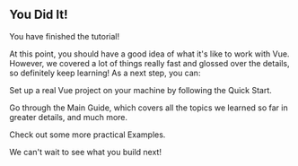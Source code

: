 ## You Did It!

You have finished the tutorial!

At this point, you should have a good idea of what it's like to work with Vue. However, we covered a lot of things really fast and glossed over the details, so definitely keep learning! As a next step, you can:

Set up a real Vue project on your machine by following the Quick Start.

Go through the Main Guide, which covers all the topics we learned so far in greater details, and much more.

Check out some more practical Examples.

We can't wait to see what you build next!